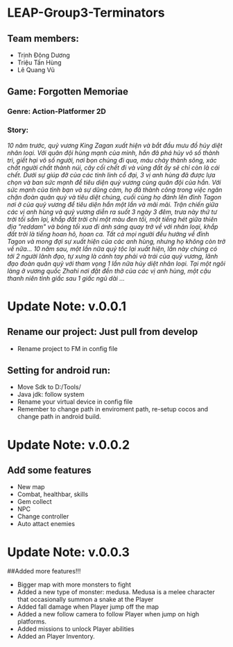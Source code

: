 # LEAP-Group3-Terminators

## Team members:
* Trịnh Đông Dương
* Triệu Tấn Hùng
* Lê Quang Vũ

## Game: Forgotten Memoriae

### Genre: Action-Platformer 2D

### Story:
*10 năm trước, quỷ vương King Zagan xuất hiện và bắt đầu mưu đồ hủy diệt nhân loại. Với quân đội hùng mạnh của mình, hắn đã phá hủy vô số thành trì, giết hại vô số người, nơi bọn chúng đi qua, máu chảy thành sông, xác chất người chất thành núi, cây cối chết đi và vùng đất ấy sẽ chỉ còn là cái chết. Dưới sự giúp đỡ của các tinh linh cổ đại, 3 vị anh hùng đã được lựa chọn và ban sức mạnh để tiêu diện quỷ vương cùng quân đội của hắn. Với sức mạnh của tình bạn và sự dũng cảm, họ đã thành công trong việc ngăn chặn đoàn quân quỷ và tiêu diệt chúng, cuối cùng họ đánh lên đỉnh Tagon nơi ở của quỷ vương để tiêu diện hắn một lần và mãi mãi. Trận chiến giữa các vị anh hùng và quỷ vương diễn ra suốt 3 ngày 3 đêm, trưa này thứ tư trời tối sầm lại, khắp đất trời chỉ một màu đen tối, một tiếng hét giữa thiên địa "reddam" và bóng tối xua đi ánh sáng quay trở về với nhân loại, khắp đất trời là tiếng hoan hô, hoan ca. Tất cả mọi người đều hướng về đỉnh Tagon và mong đợi sự xuất hiện của các anh hùng, nhưng họ không còn trở về nữa...* 
*10 năm sau, một lần nữa quỷ tộc lại xuất hiện, lần này chúng có tới 2 người lãnh đạo, tự xưng là cánh tay phải và trái của quỷ vương, lãnh đạo đoàn quân quỷ với tham vọng 1 lần nữa hủy diệt nhân loại. Tại một ngôi làng ở vương quốc Zhahi nơi đặt đền thờ của các vị anh hùng, một cậu thanh niên tỉnh giấc sau 1 giấc ngủ dài ...*


# Update Note: v.0.0.1

## Rename our project: Just pull from develop
* Rename project to FM in config file 

## Setting for android run:
* Move Sdk to D:/Tools/
* Java jdk: follow system
* Rename your virtual device in config file 
* Remember to change path in enviroment path, re-setup cocos and change path in android build.

# Update Note: v.0.0.2

## Adđ some features
* New map
* Combat, healthbar, skills
* Gem collect
* NPC
* Change controller
* Auto attact enemies

# Update Note: v.0.0.3
##Added more features!!!
* Bigger map with more monsters to fight
* Added a new type of monster: medusa. Medusa is a melee character that occasionally summon a snake at the Player
* Added fall damage when Player jump off the map
* Added a new follow camera to follow Player when jump on high platforms.
* Added missions to unlock Player abilities
* Added an Player Inventory.